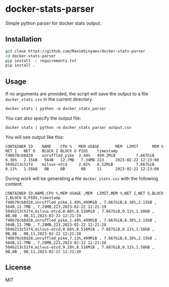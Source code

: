 # docker-stats-parser

Simple python parser for docker stats output.

## Installation

```bash
git clone https://github.com/MaximSinyaev/docker-stats-parser
cd docker-stats-parser
pip install -r requirements.txt
pip install .
```

## Usage

If no arguments are provided, the script will save the output to a file `docker_stats.csv` in the current directory.

```docker stats | python -m docker_stats_parser```

You can also specify the output file:

```docker stats | python -m docker_stats_parser output.csv```

You will see output like this:

```text
CONTAINER ID    NAME    CPU %   MEM USAGE       MEM  LIMIT      MEM %   NET I   NET O   BLOCK I BLOCK O PIDS    timestamp
f40b78cb8d28    unruffled_pike  3.44%   499.2MiB         7.667GiB       6.36%   2.15kB   564B   12.7MB   7.34MB 223     2023-02-22 12:23:08
504b213c51f4    milvus-etcd     2.02%   8.52MiB          7.667GiB       0.11%   1.58kB   0B     0B       0B     11      2023-02-22 12:23:08
```

During work will be generating a file `docker_stats.csv` with the following content:

```csv
CONTAINER ID,NAME,CPU %,MEM USAGE ,MEM  LIMIT,MEM %,NET I,NET O,BLOCK I,BLOCK O,PIDS,timestamp
f40b78cb8d28,unruffled_pike,1.49%,499MiB , 7.667GiB,6.36%,2.15kB , 564B,12.7MB , 7.29MB,223,2023-02-22 12:21:19
504b213c51f4,milvus-etcd,0.66%,8.516MiB , 7.667GiB,0.11%,1.58kB , 0B,0B , 0B,11,2023-02-22 12:21:19
f40b78cb8d28,unruffled_pike,1.49%,499MiB , 7.667GiB,6.36%,2.15kB , 564B,12.7MB , 7.29MB,223,2023-02-22 12:21:20
504b213c51f4,milvus-etcd,0.66%,8.516MiB , 7.667GiB,0.11%,1.58kB , 0B,0B , 0B,11,2023-02-22 12:21:20
f40b78cb8d28,unruffled_pike,7.13%,499MiB , 7.667GiB,6.36%,2.15kB , 564B,12.7MB , 7.29MB,223,2023-02-22 12:21:20
504b213c51f4,milvus-etcd,9.28%,8.516MiB , 7.667GiB,0.11%,1.58kB , 0B,0B , 0B,11,2023-02-22 12:21:20
```

## License

MIT